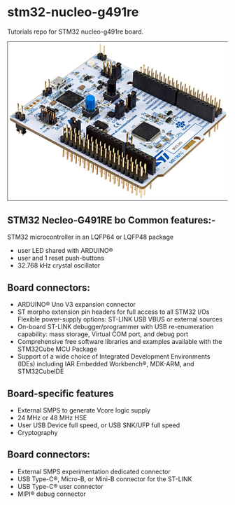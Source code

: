 # stm32-nucleo-g491re
Tutorials repo for STM32 nucleo-g491re board.


![STM-G491RE](./Images/STM-g491re.png)

STM32 Necleo-G491RE bo
Common features:-
--

STM32 microcontroller in an LQFP64 or LQFP48 package

- user LED shared with ARDUINO®
- user and 1 reset push-buttons
- 32.768 kHz crystal oscillator

Board connectors:
---
- ARDUINO® Uno V3 expansion connector
- ST morpho extension pin headers for full access to all STM32 I/Os
  Flexible power-supply options: ST-LINK USB VBUS or external sources
- On-board ST-LINK debugger/programmer with USB re-enumeration
  capability: mass storage, Virtual COM port, and debug port
- Comprehensive free software libraries and examples available with the  STM32Cube MCU Package
- Support of a wide choice of Integrated Development Environments (IDEs) including IAR Embedded Workbench®, MDK-ARM, and STM32CubeIDE

Board-specific features 
---

- External SMPS to generate Vcore logic supply
- 24 MHz or 48 MHz HSE
- User USB Device full speed, or USB SNK/UFP full speed
- Cryptography

Board connectors:
---

- External SMPS experimentation dedicated connector
- USB Type-C®, Micro-B, or Mini-B connector for the ST-LINK
- USB Type-C® user connector
- MIPI® debug connector
